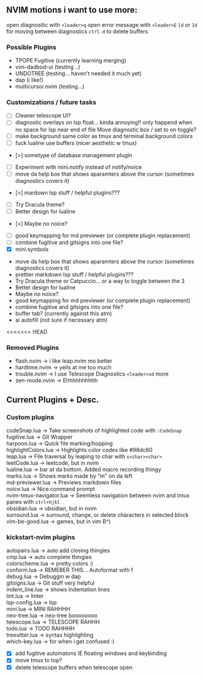## NVIM motions i want to use more:

open diagnositic with `<leader>q`
open error message with `<leader>E`
`[d` or `]d` for moving between diagnostics
`ctrl-d` to delete buffers

###  Possible Plugins
- TPOPE Fugitive (currently learning merging)
- vim-dadbod-ui  (testing ..)
- UNDOTREE       (testing... haven't needed it much yet)
- dap            (i like!)
- multicursor.nvim (testing...)

###  Customizations / future tasks 
- [ ] Cleaner telescope UI?
- [ ] diagnostic overlays on lsp float... kinda annoying!!
    only happend when no space for lsp near end of file
    Move diagnostic box / set to on toggle?
- [ ] make background same color as tmux and terminal background colors
- [ ] fuck lualine use buffers (nicer aesthetic w tmux)
- [>] sometype of database management plugin
- [ ] Experiment with mini.notify instead of notify/noice
- [ ] move da help box that shows aparamters above the cursor (sometimes diagnostics covers it)
- [>] mardown lsp stuff / helpful plugins???
- [ ] Try Dracula theme?
- [ ] Better design for lualine
- [>] Maybe no noice?
- [ ] good keymapping for md previewer (or complete plugin replacement)
- [ ] combine fugitive and gitsigns into one file?
- [x] mini.symbols

- move da help box that shows aparamters above the cursor (sometimes diagnostics covers it)
- prettier markdown lsp stuff / helpful plugins???
- Try Dracula theme or Catpuccin... or a way to toggle between the 3
- Better design for lualine
- Maybe no noice?
- good keymapping for md previewer (or complete plugin replacement)
- combine fugitive and gitsigns into one file?
- buffer tab? (currently against this atm)
- ai autofill (not sure if necessary atm)

<<<<<<< HEAD
###  Removed Plugins 
- flash.nvim    -> i like leap.nvim mo better
- hardtime.nvim -> yells at me too much
- trouble.nvim  -> I use Telescope Diagnostics `<leader>sd` more
- zen-mode.nvim -> Ehhhhhhhhhh

## Current Plugins + Desc.
### **Custom plugins**
codeSnap.lua             -> Take screenshots of highlighted code with `:CodeSnap`  
fugitive.lua             -> Git Wrapper  
harpoon.lua              -> Quick file marking/hopping  
highlightColors.lua      -> Highlights color codes like #98dc80  
leap.lua                 -> File traversal by leaping to char with `s<char><char>`  
leetCode.lua             -> leetcode, but in nvim  
lualine.lua              -> bar at da bottom. Added macro recording thingy  
marks.lua                -> Shows marks made by "m<char>" on da left  
md-previewer.lua         -> Previews markdown files  
noice.lua                -> Nice command prompt  
nvim-tmux-navigator.lua  -> Seemless navigation between nvim and tmux panes with `ctrl+hjkl`  
obsidian.lua             -> obsidian, but in nvim  
surround.lua             -> surround, change, or delete characters in selected block  
vim-be-good.lua          -> games, but in vim B^)  

### **kickstart-nvim plugins**  
autopairs.lua            -> auto add closing thingies  
cmp.lua                  -> auto complete thingies  
colorscheme.lua          -> pretty colors :)  
conform.lua              -> REMEBER THIS... Autoformat with <leader>f  
debug.lua                -> Debuggin w dap  
gitsigns.lua             -> Git stuff very helpful  
indent_line.lua          -> shows indentation lines  
lint.lua                 -> linter  
lsp-config.lua           -> lsp  
mini.lua                 -> MINI RAHHHH  
neo-tree.lua             -> neo-tree boooooooo  
telescope.lua            -> TELESCOPE RAHHH  
todo.lua                 -> TODO RAHHHH  
treesitter.lua           -> syntax highlighting  
which-key.lua            -> for when i get confused :)  
- [x] add fugitive automatons IE floating windows and keybinding
- [x] move tmux to top?
- [x] delete telescope buffers when telescope open
